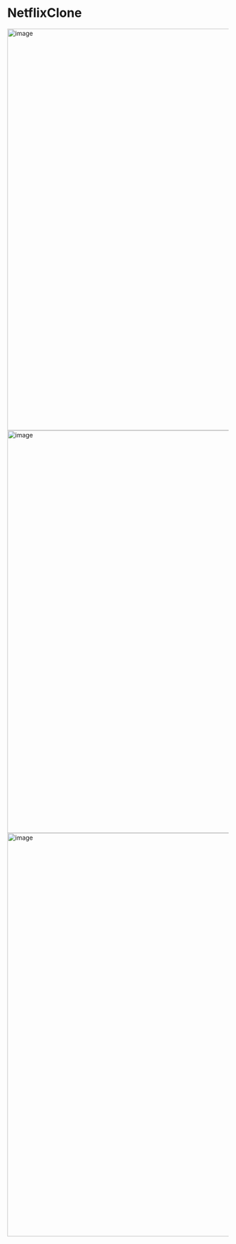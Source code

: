 # NetflixClone

<img width="1896" height="914" alt="image" src="https://github.com/user-attachments/assets/6b02c861-7632-4111-b8d7-c95d1a2a0604" />

<img width="1898" height="916" alt="image" src="https://github.com/user-attachments/assets/e3c9b10f-abb7-4cb3-9170-6c1a399126e4" />

<img width="1894" height="918" alt="image" src="https://github.com/user-attachments/assets/11481c1c-830c-4758-bea2-11f420e4eef8" />
